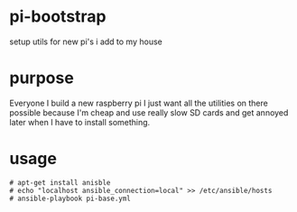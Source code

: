 # pi-bootstrap
setup utils for new pi's i add to my house

# purpose
Everyone I build a new raspberry pi I just want all the utilities on there possible
because I'm cheap and use really slow SD cards and get annoyed later when I have to install something.

# usage
```
# apt-get install anisble
# echo "localhost ansible_connection=local" >> /etc/ansible/hosts
# ansible-playbook pi-base.yml
```

